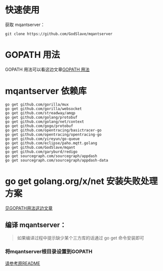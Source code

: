 # 快速使用
获取 mqantserver：

	git clone https://github.com/GodSlave/mqantserver

# GOPATH 用法

GOPATH 用法可以看这边文章[GOPATH 用法](http://www.mqant.com/topic/597714ca8f2e454b2eb1c1ee)

# mqantserver 依赖库

	go get github.com/gorilla/mux
	go get github.com/gorilla/websocket
	go get github.com/streadway/amqp
	go get github.com/golang/protobuf
	go get github.com/golang/net/context
	go get github.com/gogo/protobuf
	go get github.com/opentracing/basictracer-go
	go get github.com/opentracing/opentracing-go
	go get github.com/yireyun/go-queue
	go get github.com/eclipse/paho.mqtt.golang
	go get github.com/GodSlave/mqant
	go get github.com/garyburd/redigo
	go get sourcegraph.com/sourcegraph/appdash
	go get sourcegraph.com/sourcegraph/appdash-data

	
# go get golang.org/x/net 安装失败处理方案

[见GOPATH用法这边文章](http://www.mqant.com/topic/597714ca8f2e454b2eb1c1ee)

## 编译 mqantserver：

> 如果编译过程中提示缺少某个三方库的话通过 go get 命令安装即可

### 将mqantserver根目录设置到GOPATH

[请参考原README](https://github.com/liangdas/mqantserver)